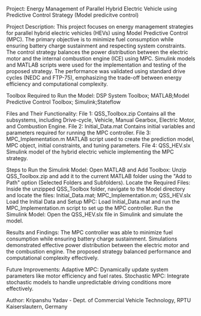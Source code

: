 Project: Energy Management of Parallel Hybrid Electric Vehicle using Predictive Control Strategy (Model predicitve control)


Project Description:
This project focuses on energy management strategies for parallel hybrid electric vehicles (HEVs) using Model Predictive Control (MPC). The primary objective is to minimize fuel consumption while ensuring battery charge sustainment and respecting system constraints. The control strategy balances the power distribution between the electric motor and the internal combustion engine (ICE) using MPC.
Simulink models and MATLAB scripts were used for the implementation and testing of the proposed strategy. The performance was validated using standard drive cycles (NEDC and FTP-75), emphasizing the trade-off between energy efficiency and computational complexity.


Toolbox Required to Run the Model:
DSP System Toolbox; MATLAB;Model Predictive Control Toolbox; Simulink;Stateflow


Files and Their Functionality:
File 1: QSS_Toolbox.zip
Contains all the subsystems, including Drive-cycle, Vehicle, Manual Gearbox, Electric Motor, and Combustion Engine.
File 2: Initial_Data.mat
Contains initial variables and parameters required for running the MPC controller.
File 3: MPC_Implementation.m
MATLAB script used to create the prediction model, MPC object, initial constraints, and tuning parameters.
File 4: QSS_HEV.slx
Simulink model of the hybrid electric vehicle implementing the MPC strategy.


Steps to Run the Simulink Model:
Open MATLAB and Add Toolbox:
Unzip QSS_Toolbox.zip and add it to the current MATLAB folder using the "Add to Path" option (Selected Folders and Subfolders).
Locate the Required Files:
Inside the unzipped QSS_Toolbox folder, navigate to the Model directory and locate the files:
Initial_Data.mat; MPC_Implementation.m; QSS_HEV.slx
Load the Initial Data and Setup MPC:
Load Initial_Data.mat and run the MPC_Implementation.m script to set up the MPC controller.
Run the Simulink Model:
Open the QSS_HEV.slx file in Simulink and simulate the model.


Results and Findings:
The MPC controller was able to minimize fuel consumption while ensuring battery charge sustainment.
Simulations demonstrated effective power distribution between the electric motor and the combustion engine.
The proposed strategy balanced performance and computational complexity effectively.


Future Improvements:
Adaptive MPC: Dynamically update system parameters like motor efficiency and fuel rates.
Stochastic MPC: Integrate stochastic models to handle unpredictable driving conditions more effectively.


Author:
Kripanshu Yadav - Dept. of Commercial Vehicle Technology, RPTU Kaiserslautern, Germany
